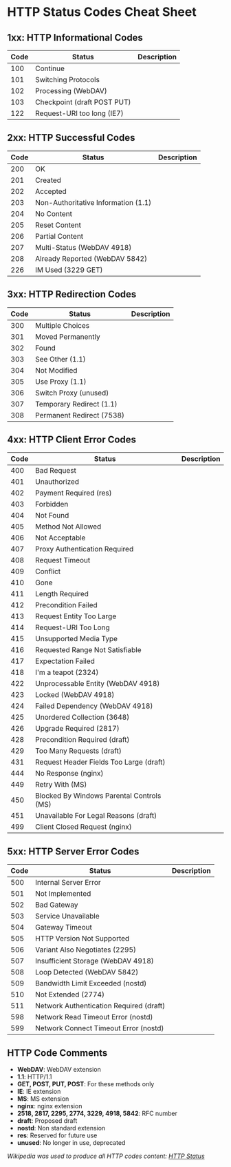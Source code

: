 # HTTP Status Codes Cheat Sheet

## 1xx: HTTP Informational Codes

| Code | Status            | Description                               |
|------|-------------------|-------------------------------------------|
| 100  | Continue          |                                          |
| 101  | Switching Protocols |                                        |
| 102  | Processing (WebDAV) |                                       |
| 103  | Checkpoint (draft POST PUT) |                              |
| 122  | Request-URI too long (IE7) |                              |

## 2xx: HTTP Successful Codes

| Code | Status                         | Description                                 |
|------|--------------------------------|---------------------------------------------|
| 200  | OK                             |                                           |
| 201  | Created                        |                                           |
| 202  | Accepted                       |                                           |
| 203  | Non-Authoritative Information (1.1) |                                  |
| 204  | No Content                     |                                           |
| 205  | Reset Content                  |                                           |
| 206  | Partial Content                |                                           |
| 207  | Multi-Status (WebDAV 4918)     |                                           |
| 208  | Already Reported (WebDAV 5842) |                                           |
| 226  | IM Used (3229 GET)             |                                           |

## 3xx: HTTP Redirection Codes

| Code | Status                         | Description                                 |
|------|--------------------------------|---------------------------------------------|
| 300  | Multiple Choices               |                                           |
| 301  | Moved Permanently              |                                           |
| 302  | Found                          |                                           |
| 303  | See Other (1.1)                |                                           |
| 304  | Not Modified                   |                                           |
| 305  | Use Proxy (1.1)                |                                           |
| 306  | Switch Proxy (unused)          |                                           |
| 307  | Temporary Redirect (1.1)       |                                           |
| 308  | Permanent Redirect (7538)      |                                           |

## 4xx: HTTP Client Error Codes

| Code | Status                         | Description                                 |
|------|--------------------------------|---------------------------------------------|
| 400  | Bad Request                    |                                           |
| 401  | Unauthorized                   |                                           |
| 402  | Payment Required (res)         |                                           |
| 403  | Forbidden                      |                                           |
| 404  | Not Found                      |                                           |
| 405  | Method Not Allowed             |                                           |
| 406  | Not Acceptable                 |                                           |
| 407  | Proxy Authentication Required  |                                           |
| 408  | Request Timeout                |                                           |
| 409  | Conflict                       |                                           |
| 410  | Gone                           |                                           |
| 411  | Length Required                |                                           |
| 412  | Precondition Failed            |                                           |
| 413  | Request Entity Too Large       |                                           |
| 414  | Request-URI Too Long           |                                           |
| 415  | Unsupported Media Type         |                                           |
| 416  | Requested Range Not Satisfiable |                                           |
| 417  | Expectation Failed             |                                           |
| 418  | I'm a teapot (2324)            |                                           |
| 422  | Unprocessable Entity (WebDAV 4918) |                                      |
| 423  | Locked (WebDAV 4918)           |                                           |
| 424  | Failed Dependency (WebDAV 4918) |                                      |
| 425  | Unordered Collection (3648)    |                                           |
| 426  | Upgrade Required (2817)        |                                           |
| 428  | Precondition Required (draft)  |                                           |
| 429  | Too Many Requests (draft)      |                                           |
| 431  | Request Header Fields Too Large (draft) |                                 |
| 444  | No Response (nginx)            |                                           |
| 449  | Retry With (MS)                |                                           |
| 450  | Blocked By Windows Parental Controls (MS) |                                |
| 451  | Unavailable For Legal Reasons (draft) |                                 |
| 499  | Client Closed Request (nginx)  |                                           |

## 5xx: HTTP Server Error Codes

| Code | Status                         | Description                                 |
|------|--------------------------------|---------------------------------------------|
| 500  | Internal Server Error          |                                           |
| 501  | Not Implemented                |                                           |
| 502  | Bad Gateway                    |                                           |
| 503  | Service Unavailable            |                                           |
| 504  | Gateway Timeout                |                                           |
| 505  | HTTP Version Not Supported     |                                           |
| 506  | Variant Also Negotiates (2295) |                                           |
| 507  | Insufficient Storage (WebDAV 4918) |                                       |
| 508  | Loop Detected (WebDAV 5842)    |                                           |
| 509  | Bandwidth Limit Exceeded (nostd) |                                       |
| 510  | Not Extended (2774)            |                                           |
| 511  | Network Authentication Required (draft) |                               |
| 598  | Network Read Timeout Error (nostd) |                                       |
| 599  | Network Connect Timeout Error (nostd) |                                    |

## HTTP Code Comments

- **WebDAV**: WebDAV extension
- **1.1**: HTTP/1.1
- **GET, POST, PUT, POST**: For these methods only
- **IE**: IE extension
- **MS**: MS extension
- **nginx**: nginx extension
- **2518, 2817, 2295, 2774, 3229, 4918, 5842**: RFC number
- **draft**: Proposed draft
- **nostd**: Non standard extension
- **res**: Reserved for future use
- **unused**: No longer in use, deprecated

*Wikipedia was used to produce all HTTP codes content: [HTTP Status](http://en.wikipedia.org/wiki/HTTP_status)*
